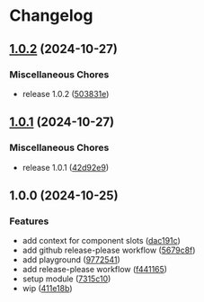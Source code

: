 # Changelog

## [1.0.2](https://github.com/Robinrrr/nuxt-deepl-module/compare/v1.0.1...v1.0.2) (2024-10-27)


### Miscellaneous Chores

* release 1.0.2 ([503831e](https://github.com/Robinrrr/nuxt-deepl-module/commit/503831e3f73f419007d7dd019a7006fa2284e80d))

## [1.0.1](https://github.com/Robinrrr/nuxt-deepl-module/compare/v1.0.0...v1.0.1) (2024-10-27)


### Miscellaneous Chores

* release 1.0.1 ([42d92e9](https://github.com/Robinrrr/nuxt-deepl-module/commit/42d92e959c89d7d2ee7643837dae3c3e833b8dca))

## 1.0.0 (2024-10-25)


### Features

* add context for component slots ([dac191c](https://github.com/Robinrrr/nuxt-deepl-module/commit/dac191cc5c012275491fbb74402ffe0c408b4b53))
* add github release-please workflow ([5679c8f](https://github.com/Robinrrr/nuxt-deepl-module/commit/5679c8f809febb36e8cb3673c8f4f678be5f40e9))
* add playground ([9772541](https://github.com/Robinrrr/nuxt-deepl-module/commit/97725417df612f1bc5ecf5ab1f28103a6c6ccb76))
* add release-please workflow ([f441165](https://github.com/Robinrrr/nuxt-deepl-module/commit/f441165e5387e547b854bd04104103d38e94f83f))
* setup module ([7315c10](https://github.com/Robinrrr/nuxt-deepl-module/commit/7315c10f6e399b4898a9b8ae12eb1af448c5ec18))
* wip ([411e18b](https://github.com/Robinrrr/nuxt-deepl-module/commit/411e18b127d4d23665c21337a6a3910a1360ce6f))
